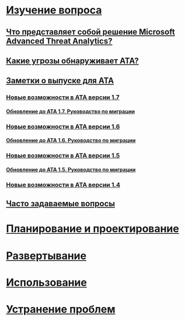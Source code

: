 # [Изучение вопроса](what-is-ata.md)
## [Что представляет собой решение Microsoft Advanced Threat Analytics?](what-is-ata.md)
## [Какие угрозы обнаруживает ATA?](ata-threats.md)
## [Заметки о выпуске для ATA](ata-release-notes.md)
### [Новые возможности в ATA версии 1.7](whats-new-version-1.7.md)
#### [Обновление до ATA 1.7. Руководство по миграции](ata-update-1.7-migration-guide.md)
### [Новые возможности в ATA версии 1.6](whats-new-version-1.6.md)
#### [Обновление до ATA 1.6. Руководство по миграции](ata-update-1.6-migration-guide.md)
### [Новые возможности в ATA версии 1.5](whats-new-version-1.5.md)
#### [Обновление до ATA 1.5. Руководство по миграции](ata-update-1.5-migration-guide.md)
### [Новые возможности в ATA версии 1.4](whats-new-version-1.4.md)
## [Часто задаваемые вопросы](ata-technical-faq.md)
# [Планирование и проектирование](/advanced-threat-analytics/plan-design/ata-architecture)
# [Развертывание](/advanced-threat-analytics/deploy-use/preinstall-ata)
# [Использование](/advanced-threat-analytics/deploy-use/operate-ata)
# [Устранение проблем](/advanced-threat-analytics/troubleshoot/troubleshooting-ata-known-errors)


<!--HONumber=Oct16_HO5-->


